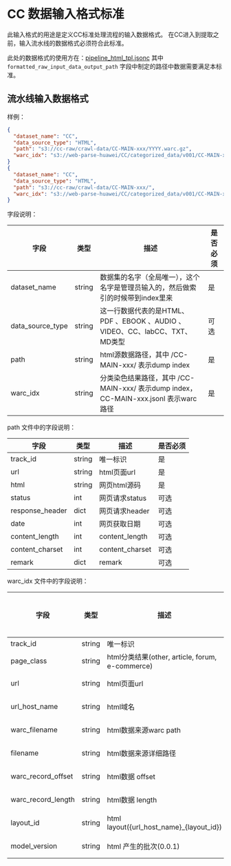 # CC 数据输入格式标准

此输入格式的用途是定义CC标准处理流程的输入数据格式。
在CC进入到提取之前，输入流水线的数据格式必须符合此标准。

此处的数据格式的使用方在：[pipeline_html_tpl.jsonc](../../../llm-web-kit/pipeline/pipe_tpl/pipeline_html_tpl.jsonc)
其中 `formatted_raw_input_data_output_path` 字段中制定的路径中数据需要满足本标准。

## 流水线输入数据格式

样例：

```json lines
{
  "dataset_name": "CC",
  "data_source_type": "HTML",
  "path": "s3://cc-raw/crawl-data/CC-MAIN-xxx/YYYY.warc.gz",
  "warc_idx": "s3://web-parse-huawei/CC/categorized_data/v001/CC-MAIN-xxx/CC-MAIN-xxx.jsonl"
}
{
  "dataset_name": "CC",
  "data_source_type": "HTML",
  "path": "s3://cc-raw/crawl-data/CC-MAIN-xxx/",
  "warc_idx": "s3://web-parse-huawei/CC/categorized_data/v001/CC-MAIN-xxx/CC-MAIN-xxx.jsonl"
}

```

字段说明：

| 字段             | 类型   | 描述                                                                                | 是否必须 |
| ---------------- | ------ | ----------------------------------------------------------------------------------- | -------- |
| dataset_name     | string | 数据集的名字（全局唯一），这个名字是管理员输入的，然后做索引的时候带到index里来     | 是       |
| data_source_type | string | 这一行数据代表的是HTML、 PDF 、EBOOK 、AUDIO 、VIDEO、CC、labCC、TXT、MD类型        | 可选     |
| path             | string | html源数据路径，其中 /CC-MAIN-xxx/ 表示dump index                                   | 是       |
| warc_idx         | string | 分类染色结果路径，其中 /CC-MAIN-xxx/ 表示dump index，CC-MAIN-xxx.jsonl 表示warc路径 | 是       |

path 文件中的字段说明：

| 字段            | 类型   | 描述            | 是否必须 |
| --------------- | ------ | --------------- | -------- |
| track_id        | string | 唯一标识        | 是       |
| url             | string | html页面url     | 是       |
| html            | string | 网页html源码    | 是       |
| status          | int    | 网页请求status  | 可选     |
| response_header | dict   | 网页请求header  | 可选     |
| date            | int    | 网页获取日期    | 可选     |
| content_length  | int    | content_length  | 可选     |
| content_charset | int    | content_charset | 可选     |
| remark          | dict   | remark          | 可选     |

warc_idx 文件中的字段说明：

| 字段               | 类型   | 描述                                            | 是否必须 |
| ------------------ | ------ | ----------------------------------------------- | -------- |
| track_id           | string | 唯一标识                                        | 是       |
| page_class         | string | html分类结果(other, article, forum, e-commerce) | 是       |
| url                | string | html页面url                                     | 可选     |
| url_host_name      | string | html域名                                        | 可选     |
| warc_filename      | string | html数据来源warc path                           | 可选     |
| filename           | string | html数据来源详细路径                            | 可选     |
| warc_record_offset | string | html数据 offset                                 | 可选     |
| warc_record_length | string | html数据 length                                 | 可选     |
| layout_id          | string | html layout({url_host_name}\_{layout_id})       | 可选     |
| model_version      | string | html 产生的批次(0.0.1)                          | 可选     |
